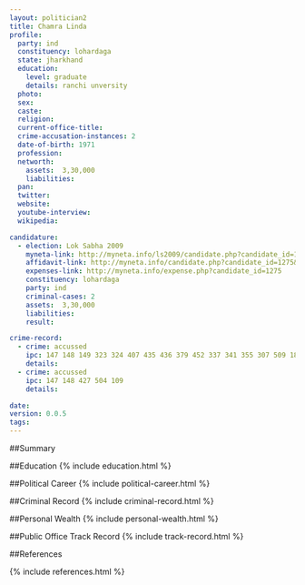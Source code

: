```yaml
---
layout: politician2
title: Chamra Linda
profile: 
  party: ind
  constituency: lohardaga
  state: jharkhand
  education: 
    level: graduate
    details: ranchi unversity
  photo: 
  sex: 
  caste: 
  religion: 
  current-office-title: 
  crime-accusation-instances: 2
  date-of-birth: 1971
  profession: 
  networth: 
    assets:  3,30,000
    liabilities: 
  pan: 
  twitter: 
  website: 
  youtube-interview: 
  wikipedia: 

candidature: 
  - election: Lok Sabha 2009
    myneta-link: http://myneta.info/ls2009/candidate.php?candidate_id=1275
    affidavit-link: http://myneta.info/candidate.php?candidate_id=1275&scan=original
    expenses-link: http://myneta.info/expense.php?candidate_id=1275
    constituency: lohardaga 
    party: ind
    criminal-cases: 2
    assets:  3,30,000
    liabilities: 
    result:  

crime-record: 
  - crime: accussed
    ipc: 147 148 149 323 324 407 435 436 379 452 337 341 355 307 509 188 504
    details:    
  - crime: accussed
    ipc: 147 148 427 504 109
    details:    

date: 
version: 0.0.5
tags: 
---
```

##Summary


##Education
{% include education.html %}


##Political Career
{% include political-career.html %}


##Criminal Record
{% include criminal-record.html %}


##Personal Wealth
{% include personal-wealth.html %}


##Public Office Track Record
{% include track-record.html %}


##References


{% include references.html %}